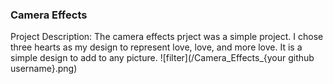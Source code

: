 ### Camera Effects
Project Description: The camera effects prject was a simple project. I chose three hearts as my design to represent love, love, and more love. It is a simple design to add to any picture. 
![filter](/Camera_Effects_{your github username}.png)
